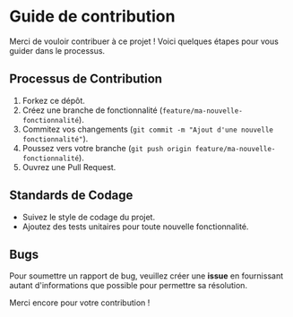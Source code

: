 # Guide de contribution

Merci de vouloir contribuer à ce projet ! Voici quelques étapes pour vous guider dans le processus.

## Processus de Contribution

1. Forkez ce dépôt.
2. Créez une branche de fonctionnalité (`feature/ma-nouvelle-fonctionnalité`).
3. Commitez vos changements (`git commit -m "Ajout d'une nouvelle fonctionnalité"`).
4. Poussez vers votre branche (`git push origin feature/ma-nouvelle-fonctionnalité`).
5. Ouvrez une Pull Request.

## Standards de Codage
- Suivez le style de codage du projet.
- Ajoutez des tests unitaires pour toute nouvelle fonctionnalité.

## Bugs
Pour soumettre un rapport de bug, veuillez créer une **issue** en fournissant autant d'informations que possible pour permettre sa résolution.

Merci encore pour votre contribution !
